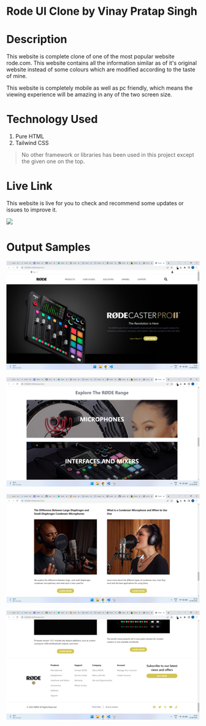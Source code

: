 # **Rode UI Clone by Vinay Pratap Singh** #

# **Description** #
This website is complete clone of one of the most popular website rode.com.
This website contains all the information similar as of it's original website instead of some colours which are modified according to the taste of mine.

This website is completely mobile as well as pc friendly, which means the viewing experience will be amazing in any of the two screen size.

# **Technology Used** #
1. Pure HTML
2. Tailwind CSS

> No other framework or libraries has been used in this project except the given one on the top.

# **Live Link** #
This website is live for you to check and recommend some updates or issues to improve it.

<a href="https://rode-ui-clone-harvi.netlify.app"> <img src="https://img.shields.io/badge/-Live%20Link-red"> </a>

# **Output Samples** #
<img src="./output/img1.png"> <br> <br>
<img src="./output/img2.png"> <br> <br>
<img src="./output/img3.png"> <br> <br>
<img src="./output/img4.png"> <br> <br>